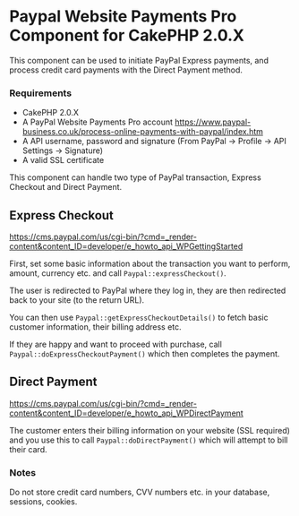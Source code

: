 # Paypal Website Payments Pro Component for CakePHP 2.0.X

This component can be used to initiate PayPal Express payments, and process credit card payments with the Direct Payment method.

### Requirements

* CakePHP 2.0.X
* A PayPal Website Payments Pro account https://www.paypal-business.co.uk/process-online-payments-with-paypal/index.htm
* A API username, password and signature (From PayPal -> Profile -> API Settings -> Signature)
* A valid SSL certificate

This component can handle two type of PayPal transaction, Express Checkout and Direct Payment.

## Express Checkout

https://cms.paypal.com/us/cgi-bin/?cmd=_render-content&content_ID=developer/e_howto_api_WPGettingStarted

First, set some basic information about the transaction you want to perform, amount, currency etc. and call `Paypal::expressCheckout()`. 

The user is redirected to PayPal where they log in, they are then redirected back to your site (to the return URL).

You can then use `Paypal::getExpressCheckoutDetails()` to fetch basic customer information, their billing address etc.

If they are happy and want to proceed with purchase, call `Paypal::doExpressCheckoutPayment()` which then completes the payment.

## Direct Payment

https://cms.paypal.com/us/cgi-bin/?cmd=_render-content&content_ID=developer/e_howto_api_WPDirectPayment

The customer enters their billing information on your website (SSL required) and you use this to call `Paypal::doDirectPayment()` which will attempt to bill their card.

### Notes

Do not store credit card numbers, CVV numbers etc. in your database, sessions, cookies.


